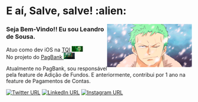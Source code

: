 <h1> E aí, Salve, salve! :alien: </h1>
<img align='right' src="./gifs/zoro-1.gif" width="230">

### Seja Bem-Vindo!! Eu sou Leandro de Sousa.
<p>Atuo como dev iOS na <a href="https://tqi.com.br/">TQI </a><img src="./gifs/matrix-1.gif" width="30"></br>No projeto do <a href="https://apps.apple.com/br/app/banco-pagbank-pagseguro/id1186059012">PagBank </a><img src="./gifs/dinheiro-1.gif" width="30"> 
</p>

Atualmente no PagBank, sou responsável pela feature de Adição de Fundos. E anteriormente, contribui por 1 ano na feature de Pagamentos de Contas.

[![Twitter URL](https://img.shields.io/static/v1?color=blue&label=Twitter%20&logo=twitter&logoColor=white&style=for-the-badge&message=Follow)](https://twitter.com/leandrodevios)
[![LinkedIn URL](https://img.shields.io/static/v1?color=blue&label=linkedin&logo=linkedin&logoColor=white&style=for-the-badge&message=Connect)](https://www.linkedin.com/in/leandrodesousadesenvolvedorios/)
[![Instagram URL](https://img.shields.io/static/v1?color=orange&label=Instagram&logo=Instagram&logoColor=white&style=for-the-badge&message=Follow)](https://www.instagram.com/leandroodesousa/)



